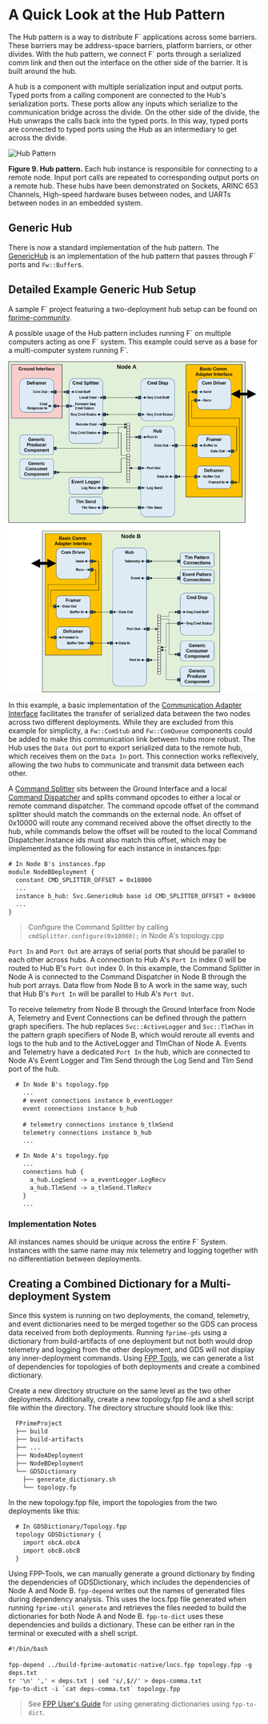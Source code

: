 # A Quick Look at the Hub Pattern

The Hub pattern is a way to distribute F´ applications across some barriers. These barriers may be address-space barriers, platform barriers, or other divides. With the hub pattern, we connect F´ ports through a serialized comm link
and then out the interface on the other side of the barrier. It is built around the hub.

A hub is a component with multiple serialization input and output ports. Typed ports from a calling component are
connected to the Hub's serialization ports. These ports allow any inputs which serialize to the communication bridge
across the divide. On the other side of the divide, the Hub unwraps the calls back into the typed ports. In this way,
typed ports are connected to typed ports using the Hub as an intermediary to get across the divide.

![Hub Pattern](../media/data_model6.png)

**Figure 9. Hub pattern.** Each hub instance is responsible for connecting to a remote node. Input port calls are
repeated to corresponding output ports on a remote hub. These hubs have been demonstrated on Sockets,
ARINC 653 Channels, High-speed hardware buses between nodes, and UARTs between nodes in an embedded system.

## Generic Hub

There is now a standard implementation of the hub pattern. The 
[GenericHub](../api/c++/html/svc_generic_hub_component.html) is an implementation of the hub pattern 
that passes through F´ ports and `Fw::Buffer`s.

## Detailed Example Generic Hub Setup

A sample F´ project featuring a two-deployment hub setup can be found on [fprime-community](@FIXME).

A possible usage of the Hub pattern includes running F´ on multiple computers acting as one F´ system. 
This example could serve as a base for a multi-computer system running F´.

![Detailed Hub](../media/detailed_hub_example.png)

In this example, a basic implementation of the 
[Communication Adapter Interface](../../Design/communication-adapter-interface.md) facilitates the 
transfer of serialized data between the two nodes across two different deployments.  While they are 
excluded from this example for simplicity, a `Fw::ComStub` and `Fw::ComQueue` components could be 
added to make this communication link between hubs more robust. The Hub uses the `Data Out` port to 
export serialized data to the remote hub, which receives them on the `Data In` port. This connection 
works reflexively, allowing the two hubs to communicate and transmit data between each other. 

A [Command Splitter](../api/c++/html/svc_cmd_splitter.html) sits between the Ground Interface and a 
local [Command Dispatcher](../api/c++/html/svc_cmd_dispatcher_component.html) and splits command 
opcodes to either a local or remote command dispatcher. The command opcode offset of the command 
splitter should match the commands on the external node. An offset of 0x10000 will route any command 
received above the offset directly to the hub, while commands below the offset will be routed to the 
local Command Dispatcher.Instance ids must also match this offset, which may be implemented as the 
following for each instance in instances.fpp:
```shell
# In Node B's instances.fpp
module NodeBDeployment {
  constant CMD_SPLITTER_OFFSET = 0x10000
  ...
  instance b_hub: Svc.GenericHub base id CMD_SPLITTER_OFFSET + 0x9000
  ...
}
```
> Configure the Command Splitter by calling `cmdSplitter.configure(0x10000);` in Node A's topology.cpp


`Port In` and `Port Out` are arrays of serial ports that should be parallel to each other across 
hubs. A connection to Hub A's `Port In` index 0 will be routed to Hub B's `Port Out` index 0. In 
this example, the Command Splitter in Node A is connected to the Command Dispatcher in Node B 
through the hub port arrays. Data flow from Node B to A work in the same way, such that Hub B's 
`Port In` will be parallel to Hub A's `Port Out`.

To receive telemetry from Node B through the Ground Interface from Node A, Telemetry and Event 
Connections can be defined through the pattern graph specifiers. The hub replaces 
`Svc::ActiveLogger` and `Svc::TlmChan` in the pattern graph specifiers of Node B, which would 
reroute all events and logs to the hub and to the ActiveLogger and TlmChan of Node A. Events and 
Telemetry have a dedicated `Port In` the hub, which are connected to Node A's Event Logger and Tlm 
Send through the Log Send and Tlm Send port of the hub.

```shell
  # In Node B's topology.fpp  
    ...
    # event connections instance b_eventLogger
    event connections instance b_hub 

    # telemetry connections instance b_tlmSend
    telemetry connections instance b_hub
    ...
```
```shell
  # In Node A's topology.fpp  
    ...
    connections hub {
      a_hub.LogSend -> a_eventLogger.LogRecv
      a_hub.TlmSend -> a_tlmSend.TlmRecv
    } 
    ...
```

### Implementation Notes
All instances names should be unique across the entire F´ System. Instances with the same name may 
mix telemetry and logging together with no differentiation between deployments.

## Creating a Combined Dictionary for a Multi-deployment System

Since this system is running on two deployments, the comand, telemetry, and event dictionaries need 
to be merged together so the GDS can process data received from both deployments. Running 
`fprime-gds` using a dictionary from build-artifacts of one deployment but not both would drop 
telemetry and logging from the other deployment, and GDS will not display any inner-deployment 
commands. Using [FPP Tools](https://nasa.github.io/fpp/fpp-users-guide.html#Specifying-Models-as-Files_Computing-Dependencies), 
we can generate a list of dependencies for topologies of both deployments and create a combined 
dictionary.

Create a new directory structure on the same level as the two other deployments. Additionally, 
create a new topology.fpp file and a shell script file within the directory. The directory structure 
should look like this:

```
  FPrimeProject
  ├── build
  ├── build-artifacts
  ├── ...
  ├── NodeADeployment
  ├── NodeBDeployment
  └── GDSDictionary
    ├── generate_dictionary.sh
    └── topology.fp
```

In the new topology.fpp file, import the topologies from the two deployments like this:

```shell
  # In GDSDictionary/Topology.fpp
  topology GDSDictionary {
    import obcA.obcA
    import obcB.obcB 
  } 
```

Using FPP-Tools, we can manually generate a ground dictionary by finding the dependencies of 
GDSDictionary, which includes the dependencies of Node A and Node B. 
`fpp-depend` writes out the names of generated files during dependency analysis. This uses the 
locs.fpp file generated when running `fprime-util generate` and retrieves the files needed to build 
the dictionaries for both Node A and Node B. `fpp-to-dict` uses these dependencies and builds a 
dictionary. These can be either ran in the terminal or executed with a shell script.

```shell
#!/bin/bash

fpp-depend ../build-fprime-automatic-native/locs.fpp topology.fpp -g deps.txt
tr '\n' ',' < deps.txt | sed 's/,$//' > deps-comma.txt
fpp-to-dict -i `cat deps-comma.txt` topology.fpp
```
> See [FPP User's Guide](https://nasa.github.io/fpp/fpp-users-guide.html#Analyzing-and-Translating-Models_Generating-Ground-Dictionaries)
  for using generating dictionaries using `fpp-to-dict`.
